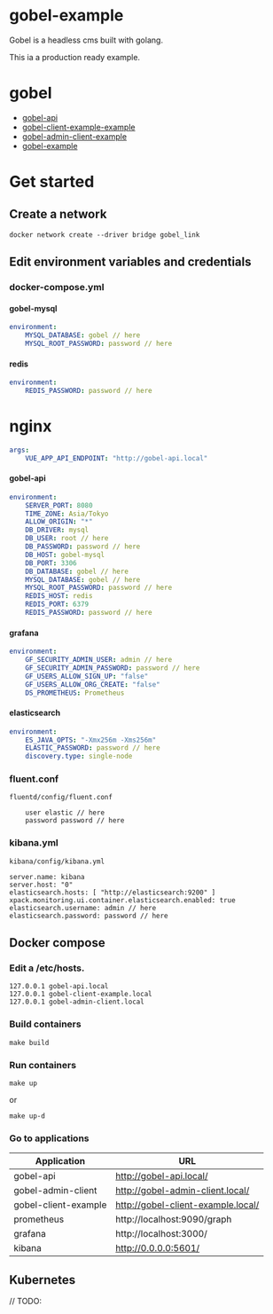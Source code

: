 # gobel-example
Gobel is a headless cms built with golang. 

This ia a production ready example.

# gobel
- [gobel-api](https://github.com/bmf-san/gobel-api)
- [gobel-client-example-example](https://github.com/bmf-san/gobel-client-example-example)
- [gobel-admin-client-example](https://github.com/bmf-san/gobel-admin-client-example)
- [gobel-example](https://github.com/bmf-san/gobel-example)

# Get started
## Create a network
`docker network create --driver bridge gobel_link`

## Edit environment variables and credentials
### docker-compose.yml
#### gobel-mysql
```yml
environment: 
    MYSQL_DATABASE: gobel // here
    MYSQL_ROOT_PASSWORD: password // here
```

#### redis
```yml
environment: 
    REDIS_PASSWORD: password // here
```

# nginx
```yml
args:
    VUE_APP_API_ENDPOINT: "http://gobel-api.local"
```

#### gobel-api
```yml
environment: 
    SERVER_PORT: 8080
    TIME_ZONE: Asia/Tokyo
    ALLOW_ORIGIN: "*"
    DB_DRIVER: mysql
    DB_USER: root // here
    DB_PASSWORD: password // here
    DB_HOST: gobel-mysql
    DB_PORT: 3306
    DB_DATABASE: gobel // here
    MYSQL_DATABASE: gobel // here
    MYSQL_ROOT_PASSWORD: password // here
    REDIS_HOST: redis
    REDIS_PORT: 6379
    REDIS_PASSWORD: password // here
```

#### grafana
```yml
environment: 
    GF_SECURITY_ADMIN_USER: admin // here
    GF_SECURITY_ADMIN_PASSWORD: password // here
    GF_USERS_ALLOW_SIGN_UP: "false"
    GF_USERS_ALLOW_ORG_CREATE: "false"
    DS_PROMETHEUS: Prometheus
```

#### elasticsearch
```yml
environment:
    ES_JAVA_OPTS: "-Xmx256m -Xms256m"
    ELASTIC_PASSWORD: password // here
    discovery.type: single-node
```

### fluent.conf
`fluentd/config/fluent.conf`

```
    user elastic // here
    password password // here
```

### kibana.yml
`kibana/config/kibana.yml`

```
server.name: kibana
server.host: "0"
elasticsearch.hosts: [ "http://elasticsearch:9200" ]
xpack.monitoring.ui.container.elasticsearch.enabled: true
elasticsearch.username: admin // here
elasticsearch.password: password // here
```

## Docker compose
### Edit a /etc/hosts.
```
127.0.0.1 gobel-api.local
127.0.0.1 gobel-client-example.local
127.0.0.1 gobel-admin-client.local
```

### Build containers
```
make build
```

### Run containers
```
make up
```

or

```
make up-d
```

### Go to applications
|     Application      |                  URL                  |
| -------------------- | ------------------------------------- |
| gobel-api            | http://gobel-api.local/            |
| gobel-admin-client   | http://gobel-admin-client.local/      |
| gobel-client-example | http://gobel-client-example.local/ |
| prometheus           | http://localhost:9090/graph           |
| grafana              | http://localhost:3000/                |
| kibana               | http://0.0.0.0:5601/                  |

## Kubernetes
// TODO:
